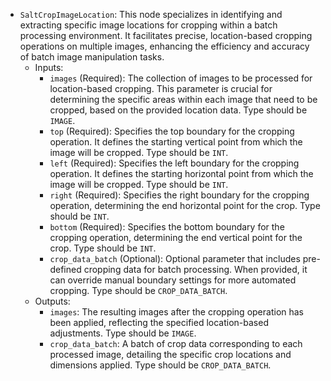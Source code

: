 - `SaltCropImageLocation`: This node specializes in identifying and extracting specific image locations for cropping within a batch processing environment. It facilitates precise, location-based cropping operations on multiple images, enhancing the efficiency and accuracy of batch image manipulation tasks.
    - Inputs:
        - `images` (Required): The collection of images to be processed for location-based cropping. This parameter is crucial for determining the specific areas within each image that need to be cropped, based on the provided location data. Type should be `IMAGE`.
        - `top` (Required): Specifies the top boundary for the cropping operation. It defines the starting vertical point from which the image will be cropped. Type should be `INT`.
        - `left` (Required): Specifies the left boundary for the cropping operation. It defines the starting horizontal point from which the image will be cropped. Type should be `INT`.
        - `right` (Required): Specifies the right boundary for the cropping operation, determining the end horizontal point for the crop. Type should be `INT`.
        - `bottom` (Required): Specifies the bottom boundary for the cropping operation, determining the end vertical point for the crop. Type should be `INT`.
        - `crop_data_batch` (Optional): Optional parameter that includes pre-defined cropping data for batch processing. When provided, it can override manual boundary settings for more automated cropping. Type should be `CROP_DATA_BATCH`.
    - Outputs:
        - `images`: The resulting images after the cropping operation has been applied, reflecting the specified location-based adjustments. Type should be `IMAGE`.
        - `crop_data_batch`: A batch of crop data corresponding to each processed image, detailing the specific crop locations and dimensions applied. Type should be `CROP_DATA_BATCH`.
